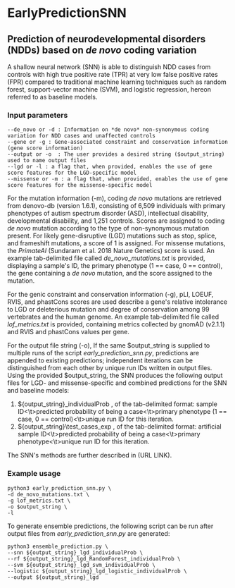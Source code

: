 # EarlyPredictionSNN
## Prediction of neurodevelopmental disorders (NDDs) based on *de novo* coding variation
A shallow neural network (SNN) is able to distinguish NDD cases from controls with high true positive rate (TPR) at very low false positive rates (FPR) compared to traditional machine learning techniques such as random forest, support-vector machine (SVM), and logistic regression, hereon referred to as baseline models.  <br />

### Input parameters <br />

```
--de_novo or -d : Information on *de novo* non-synonymous coding variation for NDD cases and unaffected controls
--gene or -g : Gene-associated constraint and conservation information (gene score information)
--output or -o  : The user provides a desired string ($output_string) used to name output files
--lgd or -l : a flag that, when provided, enables the use of gene score features for the LGD-specific model
--missense or -m : a flag that, when provided, enables the use of gene score features for the missense-specific model
```

For the mutation information (-m), coding *de novo* mutations are retrieved from denovo-db (version 1.6.1), consisting of 6,509 individuals with primary phenotypes of autism spectrum disorder (ASD), intellectual disability, developmental disability, and 1,251 controls. Scores are assigned to coding *de novo* mutation according to the type of non-synonymous mutation present. For likely gene-disruptive (LGD) mutations such as stop, splice, and frameshift mutations, a score of 1 is assigned. For missense mutations, the *PrimateAI* (Sundaram et al. 2018 Nature Genetics) score is used. An example tab-delimited file called *de_novo_mutations.txt* is provided, displaying a sample's ID, the primary phenotype (1 == case, 0 == control), the gene containing a *de novo* mutation, and the score assigned to the mutation. <br />

For the genic constraint and conservation information (-g), pLI, LOEUF, RVIS, and phastCons scores are used describe a gene's relative intolerance to LGD or deleterious mutation and degree of conservation among 99 vertebrates and the human genome. An example tab-delimited file called *lof_metrics.txt* is provided, containing metrics collected by gnomAD (v2.1.1) and RVIS and phastCons values per gene. <br />

For the output file string (-o), If the same $output_string is supplied to multiple runs of the script *early_prediction_snn.py*, predictions are appended to existing predictions; independent iterations can be distinguished from each other by unique run IDs written in output files. Using the provided $output_string, the SNN produces the following output files for LGD- and missense-specific and combined predictions for the SNN and baseline models: <br />
1. ${output_string}\_individualProb , of the tab-delimited format: sample ID<\t>predicted probability of being a case<\t>primary phenotype (1 == case, 0 == control)<\t>unique run ID for this iteration. <br />
2. ${output_string}\test_cases_exp , of the tab-delimited format:  artificial sample ID<\t>predicted probability of being a case<\t>primary phenotype<\t>unique run ID for this iteration. 

The SNN's methods are further described in (URL LINK).

### Example usage

```
python3 early_prediction_snn.py \
-d de_novo_mutations.txt \
-g lof_metrics.txt \
-o $output_string \
-l
```

To generate ensemble predictions, the following script can be run after output files from *early_prediction_snn.py* are generated: 

```
python3 ensemble_prediction.py \
--snn ${output_string}_lgd_individualProb \
--rf ${output_string}_lgd_RandomForest_individualProb \
--svm ${output_string}_lgd_svm_individualProb \
--logistic ${output_string}_lgd_logistic_individualProb \
--output ${output_string}_lgd
```


